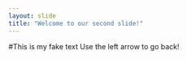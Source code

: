 ```yaml
---
layout: slide
title: "Welcome to our second slide!"
---
```

#This is my fake text
Use the left arrow to go back!
